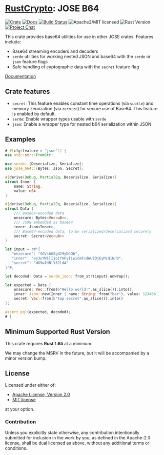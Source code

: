 # [RustCrypto]: JOSE B64

[![Crate][crate-image]][crate-link]
[![Docs][docs-image]][docs-link]
[![Build Status][build-image]][build-link]
![Apache2/MIT licensed][license-image]
![Rust Version][rustc-image]
[![Project Chat][chat-image]][chat-link]

This crate provides base64 utilities for use in other JOSE crates. Features
include:

- Base64 streaming encoders and decoders
- `serde` utilities for working nested JSON and base64 with the `serde` or
  `json` feature flags
- Safe handling of cyptographic data with the `secret` feature flag

[Documentation][docs-link]

## Crate features

- `secret`: This feature enables constant time operations (via `subtle`) and
  memory zeroization (via `zeroize`) for secure use of Base64. This feature is
  enabled by default.
- `serde`: Enable wrapper types usable with `serde`
- `json`: Enable a wrapper type for nested b64 serialization within JSON

## Examples

```rust
# #[cfg(feature = "json")] {
use std::str::FromStr;

use serde::{Deserialize, Serialize};
use jose_b64::{Bytes, Json, Secret};

#[derive(Debug, PartialEq, Deserialize, Serialize)]
struct Inner {
    name: String,
    value: u64
}

#[derive(Debug, PartialEq, Deserialize, Serialize)]
struct Data {
    /// Base64-encoded data
    unsecure: Bytes<Vec<u8>>,
    /// JSON embedded as base64
    inner: Json<Inner>,
    /// Base64-encoded data, to be serialized/deserialized securely
    secret: Secret<Vec<u8>>
}

let input = r#"{
   "unsecure": "SGVsbG8gd29ybGQh",
   "inner": "eyJuYW1lIjoiYmFyIiwidmFsdWUiOjEyMzQ1Nn0",
   "secret": "dG9wIHNlY3JldA"
}"#;

let decoded: Data = serde_json::from_str(input).unwrap();

let expected = Data {
    unsecure: Vec::from(b"Hello world!".as_slice()).into(),
    inner: Json::new(Inner { name: String::from("bar"), value: 123456 }).unwrap(),
    secret: Vec::from(b"top secret".as_slice()).into()
};

assert_eq!(expected, decoded);
# }
```

## Minimum Supported Rust Version

This crate requires **Rust 1.65** at a minimum.

We may change the MSRV in the future, but it will be accompanied by a minor
version bump.

## License

Licensed under either of:

* [Apache License, Version 2.0](http://www.apache.org/licenses/LICENSE-2.0)
* [MIT license](http://opensource.org/licenses/MIT)

at your option.

### Contribution

Unless you explicitly state otherwise, any contribution intentionally submitted
for inclusion in the work by you, as defined in the Apache-2.0 license, shall be
dual licensed as above, without any additional terms or conditions.

[//]: # (badges)

[crate-image]: https://buildstats.info/crate/jose-b64
[crate-link]: https://crates.io/crates/jose-b64
[docs-image]: https://docs.rs/jose-b64/badge.svg
[docs-link]: https://docs.rs/jose-b64/
[license-image]: https://img.shields.io/badge/license-Apache2.0/MIT-blue.svg
[rustc-image]: https://img.shields.io/badge/rustc-1.65+-blue.svg
[chat-image]: https://img.shields.io/badge/zulip-join_chat-blue.svg
[chat-link]: https://rustcrypto.zulipchat.com/#narrow/stream/300570-formats
[build-image]: https://github.com/RustCrypto/JOSE/actions/workflows/jose-b64.yml/badge.svg
[build-link]: https://github.com/RustCrypto/JOSE/actions/workflows/jose-b64.yml

[//]: # (links)

[RustCrypto]: https://github.com/RustCrypto/
[JOSE]: https://jose.readthedocs.io/
[RFC7518]: https://www.rfc-editor.org/rfc/rfc7518
